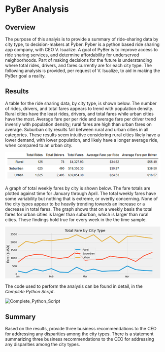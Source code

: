 # PyBer Analysis

## Overview

The purpose of this analyis is to provide a summary of ride-sharing data by city type, to decision-makers at Pyber. Pyber is a python based ride sharing app company, with CEO V. Isualize. A goal of PyBer is to improve access to ride sharing services, and determine affordability for underserved neighborhoods. Part of making decisions for the future is understanding where total rides, drivers, and fares currently are for each city type. The following analysis is provided, per request of V. Isualize, to aid in making the PyBer goal a reality.  

## Results

A table for the ride sharing data, by city type, is shown below. The number of rides, drivers, and total fares appears to trend with population density. Rural cities have the least rides, drivers, and total fares while urban cities have the most. Average fare per per ride and average fare per driver trend inversly with population density; rural fares are high than urban fares on average. Suburban city results fall between rural and urban cities in all categories. These results seem intuitive considering rural cities likely have a lower demand, with lower population, and likely have a longer average ride, when compared to an urban city. 

![PyBer_Ride_Sharing](/analysis/ride_sharing_by_city_type.png)

A graph of total weekly fares by city is shown below. The fare totals are plotted against time for January through April. The total weekly fares have some variability but nothing that is extreme, or overtly concerning. None of the city types appear to be heavily trending towards an increase or a decrease in total fares. The graph shows that on a weekly basis the total fares for urban cities is larger than suburban, which is larger than rural cities. These findings hold true for every week in the the time sample.  
   

![PyBer_Fare_Summary](/analysis/PyBer_fare_summary.png)


The code used to perform the analysis can be found in detail, in the *Complete Python Script*.

![Complete_Python_Script](PyBer_Challenge.ipynb)

## Summary

Based on the results, provide three business recommendations to the CEO for addressing any disparities among the city types.
There is a statement summarizing three business recommendations to the CEO for addressing any disparities among the city types. 

